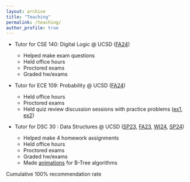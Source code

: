 ```yaml
---
layout: archive
title: "Teaching"
permalink: /teaching/
author_profile: true
---
```


- Tutor for CSE 140: Digital Logic @ UCSD ([FA24](/files/cse140fa24.pdf))
  - Helped make exam questions
  - Held office hours
  - Proctored exams
  - Graded hw/exams

- Tutor for ECE 109: Probability @ UCSD ([FA24](/files/ece109fa24.pdf))
  - Held office hours
  - Proctored exams
  - Held quiz review discussion sessions with practice problems ([ex1](/files/109-qr-1.pdf), [ex2](/files/109-qr-2.pdf))

- Tutor for DSC 30 : Data Structures @ UCSD ([SP23](/files/dsc30sp23.pdf), [FA23](/files/dsc30fa23.pdf), [WI24](/files/dsc30wi24.pdf), [SP24](/files/dsc30sp24.pdf))
  - Helped make 4 homework assignments
  - Held office hours
  - Proctored exams
  - Graded hw/exams
  - Made [animations](https://dsc30-btree.github.io/) for B-Tree algorithms

Cumulative 100% recommendation rate

<!-- {% include base_path %}

{% for post in site.teaching reversed %}
  {% include archive-single.html %}
{% endfor %} -->
